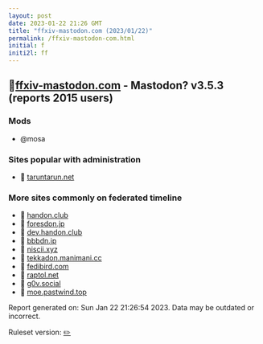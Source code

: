 ```yaml
---
layout: post
date: 2023-01-22 21:26 GMT
title: "ffxiv-mastodon.com (2023/01/22)"
permalink: /ffxiv-mastodon-com.html
initial: f
initi2l: ff
---
```


## 🐘[ffxiv-mastodon.com](https://ffxiv-mastodon.com) - Mastodon? v3.5.3 (reports 2015 users)

### Mods
 * @mosa

### Sites popular with administration

* 🧸 [taruntarun.net](/taruntarun-net.html)

### More sites commonly on federated timeline

* 🐘 [handon.club](/handon-club.html)
* 🧸 [foresdon.jp](/foresdon-jp.html)
* 🐘 [dev.handon.club](/dev-handon-club.html)
* 🐘 [bbbdn.jp](/bbbdn-jp.html)
* 🐘 [niscii.xyz](/niscii-xyz.html)
* 🐘 [tekkadon.manimani.cc](/tekkadon-manimani-cc.html)
* 🐘 [fedibird.com](/fedibird-com.html)
* 🧸 [raptol.net](/raptol-net.html)
* 🐘 [g0v.social](/g0v-social.html)
* 🐘 [moe.pastwind.top](/moe-pastwind-top.html)

Report generated on: Sun Jan 22 21:26:54 2023. Data may be outdated or incorrect.

Ruleset version: [✏️](/version-pencil)
